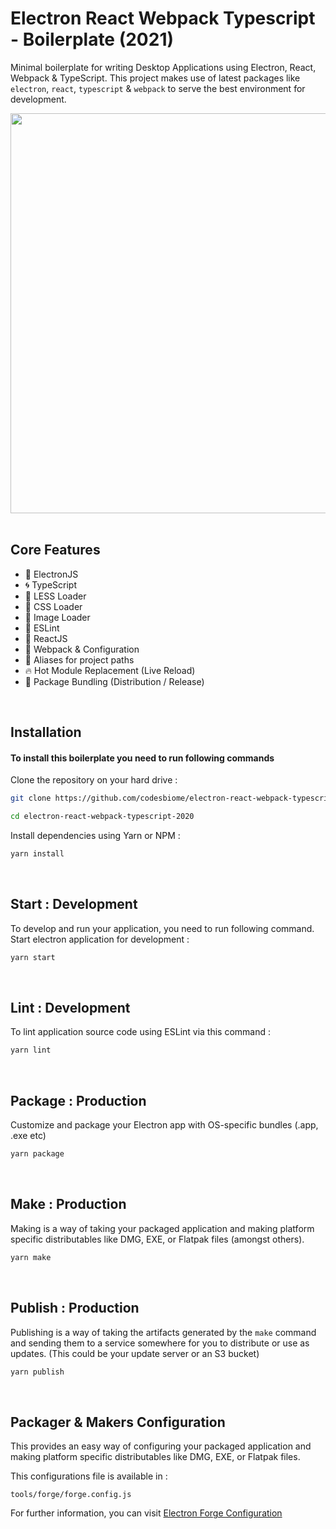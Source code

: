 # Electron React Webpack Typescript - Boilerplate (2021)

Minimal boilerplate for writing Desktop Applications using Electron, React, Webpack & TypeScript.
This project makes use of latest packages like `electron`, `react`, `typescript` & `webpack` to serve the best environment for development.

<div align="center">
<img src="https://i.imgur.com/MBUOVFr.png" width="640" />
</div>

<br>

## Core Features

- 🌟 ElectronJS
- 🌀 TypeScript
- 🛶 LESS Loader
- 🎨 CSS Loader
- 📸 Image Loader
- 🧹 ESLint
- 💪 ReactJS
- 🔱 Webpack & Configuration
- 🧩 Aliases for project paths
- 🔥 Hot Module Replacement (Live Reload)
- 🎁 Package Bundling (Distribution / Release)

<br />

## Installation

#### To install this boilerplate you need to run following commands

Clone the repository on your hard drive :

```bash
git clone https://github.com/codesbiome/electron-react-webpack-typescript-2020

cd electron-react-webpack-typescript-2020
```

Install dependencies using Yarn or NPM :

```bash
yarn install
```

<br />

## Start : Development

To develop and run your application, you need to run following command.
<br />
Start electron application for development :

```bash
yarn start
```

<br />

## Lint : Development

To lint application source code using ESLint via this command :

```bash
yarn lint
```

<br />

## Package : Production

Customize and package your Electron app with OS-specific bundles (.app, .exe etc)

```bash
yarn package
```

<br />

## Make : Production

Making is a way of taking your packaged application and making platform specific distributables like DMG, EXE, or Flatpak files (amongst others).

```bash
yarn make
```

<br />

## Publish : Production

Publishing is a way of taking the artifacts generated by the `make` command and sending them to a service somewhere for you to distribute or use as updates. (This could be your update server or an S3 bucket)

```bash
yarn publish
```

<br />

## Packager & Makers Configuration

This provides an easy way of configuring your packaged application and making platform specific distributables like DMG, EXE, or Flatpak files.

This configurations file is available in :

```
tools/forge/forge.config.js
```

For further information, you can visit [Electron Forge Configuration](https://www.electronforge.io/configuration)
